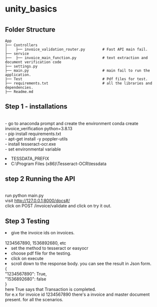 
# unity_basics
# 
## Folder Structure

    App
    ├── Controllers              
    │    ├── invoice_validation_router.py        # Fast API main fail.
    ├── service 
    ├──  ├── invoice_main_function.py            # text extraction and document verification code
    ├── settings.py                              
    ├── main.py                                  # main fail to run the application.
    ├── Test                                     # Pdf files for test.
    ├── requirements.txt                         # all the libraries and dependencies.
    ├── Readme.md

## Step 1 - installations
<br> - go to anaconda prompt and create the environment conda create invoice_verification python=3.8.13
<br> - pip install requirements.txt
<br> - apt-get install -y poppler-utils
<br> - install tesseract-ocr.exe
<br> - set environmental variable 
     <br> <li>TESSDATA_PREFIX
      <br> <li> C:\Program Files (x86)\Tesseract-OCR\tessdata

## step 2 Running the API
<br> run python main.py
<br> visit http://127.0.0.1:8000/docs#/
<br> click on POST /invoice/validate and click on try it out.

## Step 3 Testing
<li> give the invoice ids on invoices.
<br><br> 1234567890, 1536892680, etc

<li> set the method to tesseract or easyocr
<li> choose pdf file for the testing.
<li> click on execute

<li> scroll down to the response body. you can see the result in Json form.
    <br> {
    <br> "1234567890": True,
    <br> "1536892680": false
    <br> }
<br> here True says that Transaction is completed.
<br> for e.x for invoice id 1234567890 there's a invoice and master document present. for all the scenarios.

